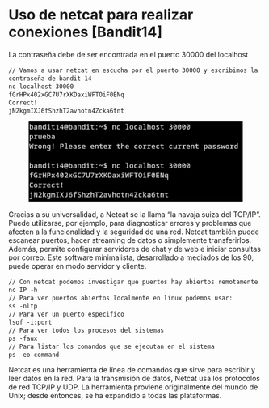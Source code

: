 # Uso de netcat para realizar conexiones \[Bandit14]

La contraseña debe de ser encontrada en el puerto 30000 del localhost

```
// Vamos a usar netcat en escucha por el puerto 30000 y escribimos la contraseña de bandit 14
nc localhost 30000
fGrHPx402xGC7U7rXKDaxiWFTOiF0ENq
Correct!
jN2kgmIXJ6fShzhT2avhotn4Zcka6tnt
```

<div align="left">

<figure><img src="../../../.gitbook/assets/image (1) (1) (1) (1) (1) (1) (1) (1) (1) (1) (1).png" alt=""><figcaption></figcaption></figure>

</div>

Gracias a su universalidad, a Netcat se la llama “la navaja suiza del TCP/IP”. Puede utilizarse, por ejemplo, para diagnosticar errores y problemas que afecten a la funcionalidad y la seguridad de una red. Netcat también puede escanear puertos, hacer streaming de datos o simplemente transferirlos. Además, permite configurar servidores de chat y de web e iniciar consultas por correo. Este software minimalista, desarrollado a mediados de los 90, puede operar en modo servidor y cliente.

```
// Con netcat podemos investigar que puertos hay abiertos remotamente
nc IP -h
// Para ver puertos abiertos localmente en linux podemos usar:
ss -nltp
// Para ver un puerto especifico
lsof -i:port
// Para ver todos los procesos del sistemas
ps -faux
// Para listar los comandos que se ejecutan en el sistema
ps -eo command
```

Netcat es una herramienta de línea de comandos que sirve para escribir y leer datos en la red. Para la transmisión de datos, Netcat usa los protocolos de red TCP/IP y UDP. La herramienta proviene originalmente del mundo de Unix; desde entonces, se ha expandido a todas las plataformas.

